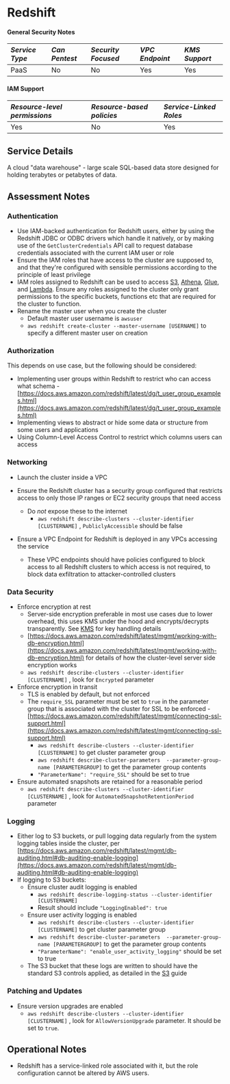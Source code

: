 # Redshift

#### General Security Notes

| *Service Type* | *Can Pentest* | *Security Focused* | *VPC Endpoint* | *KMS Support*  |
|:---------------|:--------------|:-------------------|:---------------|:---------------|
| PaaS           | No            | No                 | Yes            | Yes            |

#### IAM Support

| *Resource-level permissions* | *Resource-based policies* | *Service-Linked Roles*  |
|:-----------------------------|:--------------------------|:------------------------|
| Yes                          | No                        | Yes                     |

## Service Details

A cloud "data warehouse" - large scale SQL-based data store designed for holding terabytes or petabytes of data.

## Assessment Notes

### Authentication

* Use IAM-backed authentication for Redshift users, either by using the Redshift JDBC or ODBC drivers which handle it natively, or by making use of the  `GetClusterCredentials` API call to request database credentials associated with the current IAM user or role
* Ensure the IAM roles that have access to the cluster are supposed to, and that they're configured with sensible permissions according to the principle of least privilege
* IAM roles assigned to Redshift can be used to access [S3](./S3), [Athena](./Athena), [Glue](./Glue), and [Lambda](./Lambda). Ensure any roles assigned to the cluster only grant permissions to the specific buckets, functions etc that are required for the cluster to function.
* Rename the master user when you create the cluster
  * Default master user username is `awsuser`
  * `aws redshift create-cluster --master-username [USERNAME]` to specify a different master user on creation

### Authorization

This depends on use case, but the following should be considered:

* Implementing user groups within Redshift to restrict who can access what schema - [https://docs.aws.amazon.com/redshift/latest/dg/t_user_group_examples.html](https://docs.aws.amazon.com/redshift/latest/dg/t_user_group_examples.html)
* Implementing views to abstract or hide some data or structure from some users and applications
* Using Column-Level Access Control to restrict which columns users can access

### Networking

* Launch the cluster inside a VPC
* Ensure the Redshift cluster has a security group configured that restricts access to only those IP ranges or EC2 security groups that need access
  * Do _not_ expose these to the internet
    * `aws redshift describe-clusters --cluster-identifier [CLUSTERNAME]` , `PubliclyAccessible` should be false

* Ensure a VPC Endpoint for Redshift is deployed in any VPCs accessing the service
  * These VPC endpoints should have policies configured to block access to all Redshift clusters to which access is not required, to block data exfiltration to attacker-controlled clusters

### Data Security

* Enforce encryption at rest
  * Server-side encryption preferable in most use cases due to lower overhead, this uses KMS under the hood and encrypts/decrypts transparently. See [KMS](./KMS) for key handling details
  * [https://docs.aws.amazon.com/redshift/latest/mgmt/working-with-db-encryption.html](https://docs.aws.amazon.com/redshift/latest/mgmt/working-with-db-encryption.html) for details of how the cluster-level server side encryption works
  * `aws redshift describe-clusters --cluster-identifier [CLUSTERNAME]` , look for `Encrypted` parameter
* Enforce encryption in transit
  * TLS is enabled by default, but not enforced
  * The `require_SSL` parameter must be set to `true` in the parameter group that is associated with the cluster for SSL to be enforced - [https://docs.aws.amazon.com/redshift/latest/mgmt/connecting-ssl-support.html](https://docs.aws.amazon.com/redshift/latest/mgmt/connecting-ssl-support.html)
    * `aws redshift describe-clusters --cluster-identifier [CLUSTERNAME]` to get cluster parameter group
    * `aws redshift describe-cluster-parameters  --parameter-group-name [PARAMETERGROUP]` to get the parameter group contents
    * `"ParameterName": "require_SSL"` should be set to true
* Ensure automated snapshots are retained for a reasonable period
  * `aws redshift describe-clusters --cluster-identifier [CLUSTERNAME]` , look for `AutomatedSnapshotRetentionPeriod` parameter

### Logging

* Either log to S3 buckets, or pull logging data regularly from the system logging tables inside the cluster, per [https://docs.aws.amazon.com/redshift/latest/mgmt/db-auditing.html#db-auditing-enable-logging](https://docs.aws.amazon.com/redshift/latest/mgmt/db-auditing.html#db-auditing-enable-logging)
* If logging to S3 buckets:
  * Ensure cluster audit logging is enabled
    * `aws redshift describe-logging-status --cluster-identifier [CLUSTERNAME]`
    * Result should include `"LoggingEnabled": true`
  * Ensure user activity logging is enabled
    * `aws redshift describe-clusters --cluster-identifier [CLUSTERNAME]` to get cluster parameter group
    * `aws redshift describe-cluster-parameters  --parameter-group-name [PARAMETERGROUP]` to get the parameter group contents
    * `"ParameterName": "enable_user_activity_logging"` should be set to true
  * The S3 bucket that these logs are written to should have the standard S3 controls applied, as detailed in the [S3](./S3) guide

### Patching and Updates

* Ensure version upgrades are enabled
  * `aws redshift describe-clusters --cluster-identifier [CLUSTERNAME]` , look for `AllowVersionUpgrade` parameter. It should be set to `true`.


## Operational Notes

* Redshift has a service-linked role associated with it, but the role configuration cannot be altered by AWS users.
